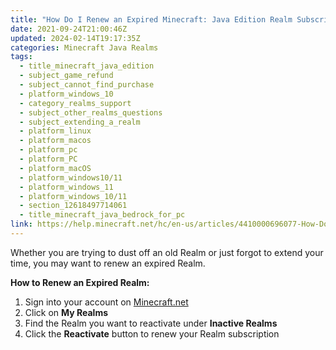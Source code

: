 ```yaml
---
title: "How Do I Renew an Expired Minecraft: Java Edition Realm Subscription?"
date: 2021-09-24T21:00:46Z
updated: 2024-02-14T19:17:35Z
categories: Minecraft Java Realms
tags:
  - title_minecraft_java_edition
  - subject_game_refund
  - subject_cannot_find_purchase
  - platform_windows_10
  - category_realms_support
  - subject_other_realms_questions
  - subject_extending_a_realm
  - platform_linux
  - platform_macos
  - platform_pc
  - platform_PC
  - platform_macOS
  - platform_windows10/11
  - platform_windows_11
  - platform_windows_10/11
  - section_12618497714061
  - title_minecraft_java_bedrock_for_pc
link: https://help.minecraft.net/hc/en-us/articles/4410000696077-How-Do-I-Renew-an-Expired-Minecraft-Java-Edition-Realm-Subscription
---
```


Whether you are trying to dust off an old Realm or just forgot to extend your time, you may want to renew an expired Realm.

**How to Renew an Expired Realm:**

1.  Sign into your account on [Minecraft.net](https://www.minecraft.net/en-us/login)
2.  Click on **My Realms**
3.  Find the Realm you want to reactivate under **Inactive Realms**
4.  Click the **Reactivate** button to renew your Realm subscription

